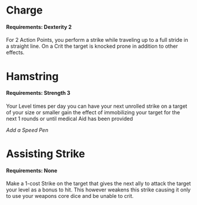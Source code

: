 # Charge
#### Requirements: Dexterity 2

For 2 Action Points, you perform a strike while traveling up to a full stride in a straight line. On a Crit the target is knocked prone in addition to other effects.

# Hamstring
#### Requirements: Strength 3

Your Level times per day you can have your next unrolled strike on a target of your size or smaller gain the effect of immobilizing your target for the next 1 rounds or until medical Aid has been provided

*Add a Speed Pen*
# Assisting Strike
#### Requirements: None

Make a 1-cost Strike on the target that gives the next ally to attack the target your level as a bonus to hit. This however weakens this strike causing it only to use your weapons core dice and be unable to crit.

